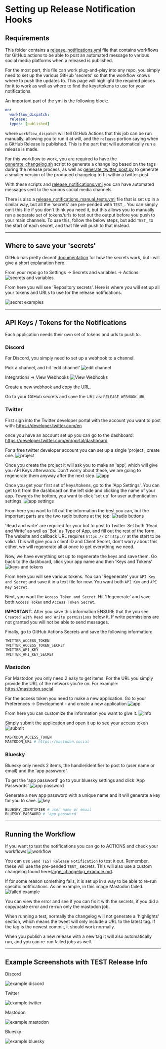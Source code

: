 # Setting up Release Notification Hooks

## Requirements

This folder contains a [release_notifications.yml](release_notifications.yml) file that contains workflows for GitHub actions to be able to post an automated message to various social media platforms when a released is published.

For the most part, this file can work plug-and-play into any repo, you simply need to set up the various GitHub 'secrets' so that the workflow knows where to push the updates to. This page will highlight the required pieces for it to work as well as where to find the keys/tokens to use for your notifications.

An important part of the yml is the following block:

```yml
on:
  workflow_dispatch:
  release:
  types: [published]
```

where `workflow_dispatch` will tell GitHub Actions that this job can be run manually, allowing you to run it at will, and the `release` portion saying when a GitHub Release is published. This is the part that will automatically run a release is made.

For this workflow to work, you are required to have the [generate_changelog.sh](../../generate_changelog.sh) script to generate a change log based on the tags during the release process, as well as [generate_twitter_post.py](../scripts/generate_twitter_post.py) to generate a smaller version of the produced changelog to fit within a twitter post.

With these scripts and [release_notifications.yml](release_notifications.yml) you can have automated messages sent to the various social media channels.

There is also a [release_notifications_manual_tests.yml](release_notifications_manual_tests.yml) file that is set up in a similar way, but all the 'secrets' are pre-pended with `TEST_`. You can simply omit this file if you don't think you need it, but this allows you to manually run a separate set of tokens/urls to test out the output before you push to your main channels. To use this, follow the below steps, but add `TEST_` to the start of each secret, and that file will push to that instead.

-------

## Where to save your 'secrets'

GitHub has pretty decent [documentation](https://docs.GitHub.com/en/actions/security-guides/using-secrets-in-GitHub-actions) for how the secrets work, but i will give a short explanation here.

From your repo go to Settings -> Secrets and variables -> Actions:
![secrets and variables](https://i.imgur.com/IR9PDAG.png)

From here you will see 'Repository secrets'. Here is where you will set up all your tokens and URLs to use for the release notifications.

![secret examples](https://i.imgur.com/bGXW1uk.png)

-------

## API Keys / Tokens for the Notifications

Each application needs their own set of tokens and urls to push to.

### Discord

For Discord, you simply need to set up a webhook to a channel.

Pick a channel, and hit 'edit channel'
![edit channel](https://i.imgur.com/Gr9llZy.png)

Integrations -> View Webhooks
![View Webhooks](https://i.imgur.com/hAY1nqt.png)

Create a new webhook and copy the URL.

Go to your GitHub secrets and save the URL as: `RELEASE_WEBHOOK_URL`

### Twitter

First sign into the Twitter developer portal with the account you want to post with: <https://developer.twitter.com/en>

once you have an account set up you can go to the dashboard: <https://developer.twitter.com/en/portal/dashboard>

For a free twitter developer account you can set up a single 'project', create one.
![project](https://i.imgur.com/Jlu4MId.png)

Once you create the project it will ask you to make an 'app', which will give you API Keys afterwards. Don't worry about these, we are going to regenerate them anyway after the next step.
![app](https://i.imgur.com/3IUNUI3.png)

Once you get your first set of keys/tokens, go to the 'App Settings'. You can get to it from the dashboard on the left side and clicking the name of your app. Towards the bottom, you want to click 'set up' for user authentication settings.
![app settings](https://i.imgur.com/z7AXpfj.png)

From here you want to fill out the information the best you can, but the important parts are the two radio buttons at the top:
![radio buttons](https://i.imgur.com/CJPERMY.png)

'Read and write' are required for your bot to post to Twitter. Set both 'Read and Write' as well as 'Bot' as Type of App, and fill out the rest of the form. The website and callback URL requires `https://` or `http://` at the start to be valid. This will give you a client ID and Client Secret, don't worry about this either, we will regenerate all at once to get everything we need.

Now, we have everything set up to regenerate the keys and save them. Go back to the dashboard, click your app name and then 'Keys and Tokens'
![keys and tokens](https://i.imgur.com/UvWl0f9.png)

From here you will see various tokens. You can 'Regenerate' your `API Key and Secret` and save it in a text file for now. You want both `API Key` and `API Key Secret`.

Next, you want the `Access Token and Secret`. Hit 'Regenerate' and save both `Access Token` and `Access Token Secret`.

**IMPORTANT:** After you save this information ENSURE that the you see `Created with Read and Write permissions` below it. If write permissions are not granted you will not be able to send messages.

Finally, go to GitHub Actions Secrets and save the following information:

```sh
TWITTER_ACCESS_TOKEN
TWITTER_ACCESS_TOKEN_SECRET
TWITTER_API_KEY
TWITTER_API_KEY_SECRET
```

### Mastodon

For Mastodon you only need 2 easy to get items. For the URL you simply provide the URL of the network you're on. For example: <https://mastodon.social>

For the access token you need to make a new application. Go to your Preferences -> Development - and create a new application
![app](https://i.imgur.com/3PW6ztz.png)

From here you can customize the information you want to give it.
![info](https://i.imgur.com/XGCzmZB.png)

Simply submit the application and open it up to see your access token
![submit](https://i.imgur.com/GAtF3uo.png)

```sh
MASTODON_ACCESS_TOKEN
MASTODON_URL # https://mastodon.social
```

### Bluesky

Bluesky only needs 2 items, the handle/identifier to post to (user name or email) and the 'app password'.

To get the 'app password' go to your bluesky settings and click 'App Passwords'
![app password](https://i.imgur.com/kG8oywU.png)

Generate a new app password with a unique name and it will generate a key for you to save.
![key](https://i.imgur.com/gn4x2B6.png)

```sh
BLUESKY_IDENTIFIER # user name or email
BLUESKY_PASSWORD # 'app password'
```

-------

## Running the Workflow

If you want to test the notifications you can go to ACTIONS and check your workflows
![workflow](https://i.imgur.com/npbcEJ6.png)

You can use `Send TEST Release Notification` to test it out. Remember, these will use the pre-pended `TEST_` secrets. This will also use a custom changelog found here:[large_changelog_example.md](../scripts/test_files/large_changelog_example.md).

If for some reason something fails, it is set up in a way to be able to re-run specific notifications. As an example, in this image Mastodon failed.
![failed example](https://i.imgur.com/EXUTZCa.png)

You can view the error and see if you can fix it with the secrets, if you did a copy/paste error and re-run only the mastodon job.

When running a test, normally the changelog will not generate a 'highlights' section, which means the tweet will only include a URL to the latest tag. If the tag is the newest commit, it should work normally.

When you publish a new release with a new tag it will also automatically run, and you can re-run failed jobs as well.

-------

## Example Screenshots with TEST Release Info

Discord

![example discord](https://i.imgur.com/wWFurie.png)

Twitter

![example twitter](https://i.imgur.com/EdTWSCo.png)

Mastodon

![example mastodon](https://i.imgur.com/WBPSjye.png)

Bluesky

![example bluesky](https://i.imgur.com/nFgWJ7O.png)

